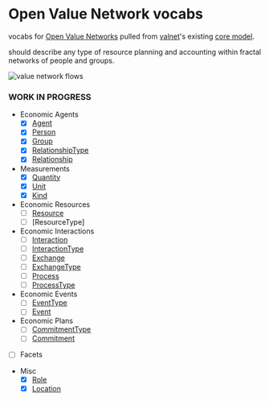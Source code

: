 # Open Value Network vocabs

vocabs for [Open Value Networks](http://valuenetwork.referata.com/wiki/Main_Page) pulled from [valnet](https://github.com/valnet/valuenetwork/wiki)'s existing [core model](https://github.com/valnet/valuenetwork/blob/master/docs/core_model.txt).

should describe any type of resource planning and accounting within fractal networks of people and groups.

![value network flows](https://i.imgur.com/74gIY5C.png)

### WORK IN PROGRESS

- Economic Agents
  - [x] [Agent](./vocab/Agent.js)
  - [x] [Person](./vocab/Person.js)
  - [x] [Group](./vocab/Group.js)
  - [x] [RelationshipType](./vocab/RelationshipType.js)
  - [x] [Relationship](./vocab/Relationship.js)
- Measurements
  - [x] [Quantity](./vocab/Quantity.js)
  - [x] [Unit](./vocab/Unit.js)
  - [x] [Kind](./vocab/Kind.js)
- Economic Resources
  - [ ] [Resource](./vocab/Resource.js)
  - [ ] [ResourceType]
- Economic Interactions
  - [ ] [Interaction](./vocab/Interaction.js)
  - [ ] [InteractionType](./vocab/InteractionType.js)
  - [ ] [Exchange](./vocab/Exchange.js)
  - [ ] [ExchangeType](./vocab/ExchangeType.js)
  - [ ] [Process](./vocab/Process.js)
  - [ ] [ProcessType](./vocab/ProcessType.js)
- Economic Events
  - [ ] [EventType](./vocab/EventType.js)
  - [ ] [Event](./vocab/Event.js)
- Economic Plans
  - [ ] [CommitmentType](./vocab/CommitmentType.js)
  - [ ] [Commitment](./vocab/Commitment.js)
- [ ] Facets
- Misc
  - [x] [Role](./vocab/Role.js)
  - [x] [Location](./vocab/Location.js)
